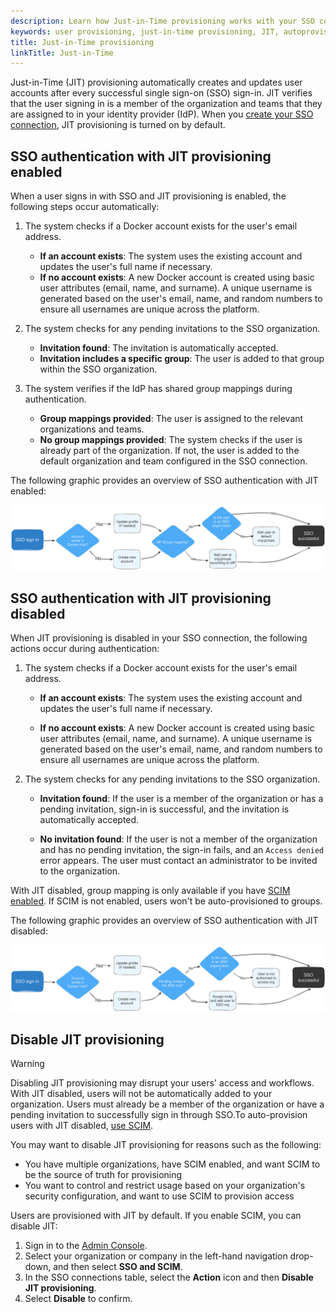 ```yaml
---
description: Learn how Just-in-Time provisioning works with your SSO connection.
keywords: user provisioning, just-in-time provisioning, JIT, autoprovision, Docker Hub, Docker Admin, admin, security
title: Just-in-Time provisioning
linkTitle: Just-in-Time
---
```


Just-in-Time (JIT) provisioning automatically creates and updates user accounts after every successful single sign-on (SSO) sign-in. JIT verifies that the user signing in is a member of the organization and teams that they are assigned to in your identity provider (IdP). When you [create your SSO connection](../single-sign-on/_index.md), JIT provisioning is turned on by default.

## SSO authentication with JIT provisioning enabled

When a user signs in with SSO and JIT provisioning is enabled, the following steps occur automatically:

1. The system checks if a Docker account exists for the user's email address.

    - **If an account exists**: The system uses the existing account and updates the user's full name if necessary.
    - **If no account exists**: A new Docker account is created using basic user attributes (email, name, and surname). A unique username is generated based on the user's email, name, and random numbers to ensure all usernames are unique across the platform.

2. The system checks for any pending invitations to the SSO organization.

    - **Invitation found**: The invitation is automatically accepted.
    - **Invitation includes a specific group**: The user is added to that group within the SSO organization.

3. The system verifies if the IdP has shared group mappings during authentication.

    - **Group mappings provided**: The user is assigned to the relevant organizations and teams.
    - **No group mappings provided**: The system checks if the user is already part of the organization. If not, the user is added to the default organization and team configured in the SSO connection.

The following graphic provides an overview of SSO authentication with JIT enabled:

   ![JIT provisioning enabled](../../images/jit-enabled-flow.svg)

## SSO authentication with JIT provisioning disabled

When JIT provisioning is disabled in your SSO connection, the following actions occur during authentication:

1. The system checks if a Docker account exists for the user's email address.

    - **If an account exists**: The system uses the existing account and updates the user's full name if necessary.

    - **If no account exists**: A new Docker account is created using basic user attributes (email, name, and surname). A unique username is generated based on the user's email, name, and random numbers to ensure all usernames are unique across the platform.

2. The system checks for any pending invitations to the SSO organization.

   - **Invitation found**: If the user is a member of the organization or has a pending invitation, sign-in is successful, and the invitation is automatically accepted.

   - **No invitation found**: If the user is not a member of the organization and has no pending invitation, the sign-in fails, and an `Access denied` error appears. The user must contact an administrator to be invited to the organization.

With JIT disabled, group mapping is only available if you have [SCIM enabled](/security/for-admins/provisioning/scim/#enable-scim-in-docker). If SCIM is not enabled, users won't be auto-provisioned to groups.

The following graphic provides an overview of SSO authentication with JIT disabled:

![JIT provisioning disabled](../../images/jit-disabled-flow.svg)

## Disable JIT provisioning

> [!WARNING]
>
> Disabling JIT provisioning may disrupt your users' access and workflows. With JIT disabled, users will not be automatically added to your organization. Users must already be a member of the organization or have a pending invitation to successfully sign in through SSO.To auto-provision users with JIT disabled, [use SCIM](./scim.md).

You may want to disable JIT provisioning for reasons such as the following:

- You have multiple organizations, have SCIM enabled, and want SCIM to be the source of truth for provisioning
- You want to control and restrict usage based on your organization's security configuration, and want to use SCIM to provision access

Users are provisioned with JIT by default. If you enable SCIM, you can disable JIT:

1. Sign in to the [Admin Console](https://app.docker.com/).
2. Select your organization or company in the left-hand navigation drop-down, and then select **SSO and SCIM**.
3. In the SSO connections table, select the **Action** icon and then **Disable JIT provisioning**.
4. Select **Disable** to confirm.
